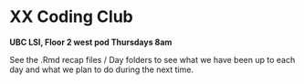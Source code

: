 # XX Coding Club 
**UBC LSI, Floor 2 west pod Thursdays 8am**

See the .Rmd recap files / Day folders to see what we have been up to each day and what we plan to do during the next time. 
